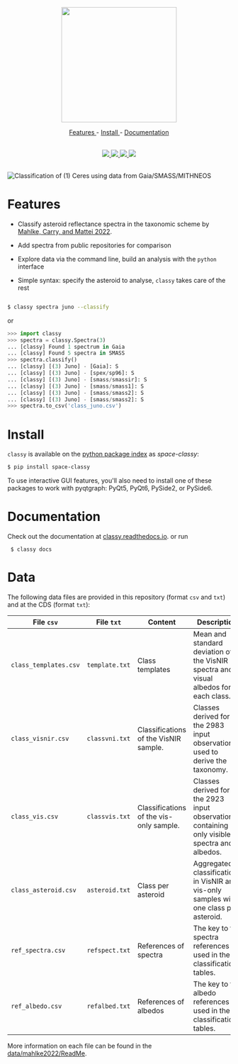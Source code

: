 <p align="center">
  <img width="260" src="https://raw.githubusercontent.com/maxmahlke/classy/master/docs/_static/logo_classy.svg">
</p>

<p align="center">
  <a href="https://github.com/maxmahlke/classy#features"> Features </a> - <a href="https://github.com/maxmahlke/classy#install"> Install </a> - <a href="https://github.com/maxmahlke/classy#documentation"> Documentation </a>
</p>

<br>

<div align="center">
  <a href="https://img.shields.io/pypi/pyversions/space-classy">
    <img src="https://img.shields.io/pypi/pyversions/space-classy"/>
  </a>
  <a href="https://img.shields.io/pypi/v/space-classy">
    <img src="https://img.shields.io/pypi/v/space-classy"/>
  </a>
  <a href="https://readthedocs.org/projects/classy/badge/?version=latest">
    <img src="https://readthedocs.org/projects/classy/badge/?version=latest"/>
  </a>
  <a href="https://arxiv.org/abs/2203.11229">
    <img src="https://img.shields.io/badge/arXiv-2203.11229-f9f107.svg"/>
  </a>
</div>

<br>

![Classification of (1) Ceres using data from Gaia/SMASS/MITHNEOS](https://classy.readthedocs.io/en/latest/_images/ceres_classification_dark.png)

# Features

- Classify asteroid reflectance spectra in the taxonomic scheme by [Mahlke, Carry, and Mattei 2022](https://arxiv.org/abs/2203.11229).

- Add spectra from public repositories for comparison

- Explore data via the command line, build an analysis with the ``python`` interface

- Simple syntax: specify the asteroid to analyse, ``classy`` takes care of the rest

``` sh

$ classy spectra juno --classify

```

or

``` python
>>> import classy
>>> spectra = classy.Spectra(3)
... [classy] Found 1 spectrum in Gaia
... [classy] Found 5 spectra in SMASS
>>> spectra.classify()
... [classy] [(3) Juno] - [Gaia]: S
... [classy] [(3) Juno] - [spex/sp96]: S
... [classy] [(3) Juno] - [smass/smassir]: S
... [classy] [(3) Juno] - [smass/smass1]: S
... [classy] [(3) Juno] - [smass/smass2]: S
... [classy] [(3) Juno] - [smass/smass2]: S
>>> spectra.to_csv('class_juno.csv')
```

# Install

`classy` is available on the [python package index](https://pypi.org) as *space-classy*:

``` sh
$ pip install space-classy
```

To use interactive GUI features, you'll also need to install one of these packages to work with pyqtgraph: PyQt5, PyQt6, PySide2, or PySide6.

# Documentation

Check out the documentation at [classy.readthedocs.io](https://classy.readthedocs.io/en/latest/).
or run

     $ classy docs

# Data

The following data files are provided in this repository (format `csv` and `txt`) and at the CDS (format `txt`):

| File `csv` | File `txt` |  Content | Description|
|-----------|--------|----|------------|
| `class_templates.csv` | `template.txt` | Class templates |  Mean and standard deviation of the VisNIR spectra and visual albedos for each class. |
| `class_visnir.csv` | `classvni.txt` | Classifications of the VisNIR sample. |  Classes derived for the 2983 input observations used to derive the taxonomy. |
| `class_vis.csv` | `classvis.txt` | Classifications of the vis-only sample. |  Classes derived for the 2923 input observations containing only visible spectra and albedos. |
| `class_asteroid.csv` | `asteroid.txt` | Class per asteroid |  Aggregated classifications in VisNIR and vis-only samples with one class per asteroid. |
| `ref_spectra.csv` | `refspect.txt` | References of spectra | The key to the spectra references used in the classification tables. |
| `ref_albedo.csv` | `refalbed.txt` | References of albedos |  The key to the albedo references used in the classification tables. |

More information on each file can be found in the [data/mahlke2022/ReadMe](https://github.com/maxmahlke/classy/blob/main/data/ReadMe).

<!-- # Development -->
<!---->
<!-- To be implemented: -->
<!---->
<!-- - [ ] Graphical User Interface -->
<!-- - [ ] Optional automatic addition of SMASS spectra to observations -->
<!-- - [ ] Automatic determination of best smoothing parameters -->

<!-- # Contribute -->

<!-- Computation of asteroid class by weighted average -->
